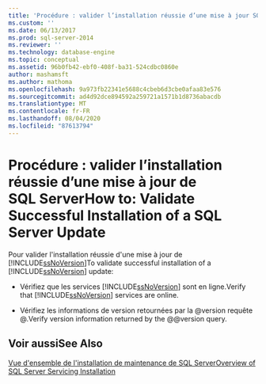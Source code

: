 ```yaml
---
title: 'Procédure : valider l’installation réussie d’une mise à jour SQL Server | Microsoft Docs'
ms.custom: ''
ms.date: 06/13/2017
ms.prod: sql-server-2014
ms.reviewer: ''
ms.technology: database-engine
ms.topic: conceptual
ms.assetid: 96b0fb42-ebf0-408f-ba31-524cdbc0860e
author: mashamsft
ms.author: mathoma
ms.openlocfilehash: 9a973fb22341e5688c4cbeb6d3cbe0afaa83e576
ms.sourcegitcommit: ad4d92dce894592a259721a1571b1d8736abacdb
ms.translationtype: MT
ms.contentlocale: fr-FR
ms.lasthandoff: 08/04/2020
ms.locfileid: "87613794"
---
```

# <a name="how-to-validate-successful-installation-of-a-sql-server-update"></a><span data-ttu-id="d3c78-102">Procédure : valider l’installation réussie d’une mise à jour de SQL Server</span><span class="sxs-lookup"><span data-stu-id="d3c78-102">How to: Validate Successful Installation of a SQL Server Update</span></span>
  <span data-ttu-id="d3c78-103">Pour valider l'installation réussie d'une mise à jour de [!INCLUDE[ssNoVersion](../../includes/ssnoversion-md.md)]</span><span class="sxs-lookup"><span data-stu-id="d3c78-103">To validate successful installation of a [!INCLUDE[ssNoVersion](../../includes/ssnoversion-md.md)] update:</span></span>  
  
-   <span data-ttu-id="d3c78-104">Vérifiez que les services [!INCLUDE[ssNoVersion](../../includes/ssnoversion-md.md)] sont en ligne.</span><span class="sxs-lookup"><span data-stu-id="d3c78-104">Verify that [!INCLUDE[ssNoVersion](../../includes/ssnoversion-md.md)] services are online.</span></span>  
  
-   <span data-ttu-id="d3c78-105">Vérifiez les informations de version retournées par la @version requête @.</span><span class="sxs-lookup"><span data-stu-id="d3c78-105">Verify version information returned by the @@version query.</span></span>  
  
## <a name="see-also"></a><span data-ttu-id="d3c78-106">Voir aussi</span><span class="sxs-lookup"><span data-stu-id="d3c78-106">See Also</span></span>  
 [<span data-ttu-id="d3c78-107">Vue d'ensemble de l'installation de maintenance de SQL Server</span><span class="sxs-lookup"><span data-stu-id="d3c78-107">Overview of SQL Server Servicing Installation</span></span>](../../../2014/sql-server/install/overview-of-sql-server-servicing-installation.md)  
  
  
